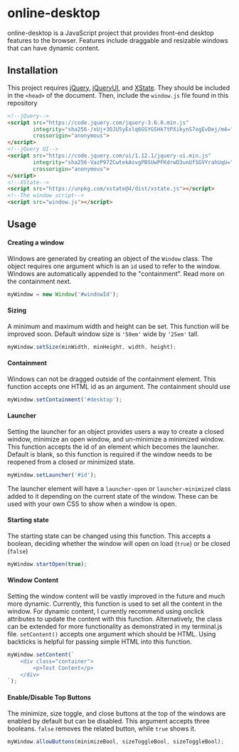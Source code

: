 # online-desktop

online-desktop is a JavaScript project that provides front-end desktop features to the browser. Features include draggable and resizable windows that can have dynamic content.

## Installation

This project requires [jQuery](https://code.jquery.com/), [jQueryUI](https://code.jquery.com/), and [XState](https://xstate.js.org/docs/guides/installation.html#package-manager). They should be included in the ``<head>`` of the document. Then, include the ``window.js`` file found in this repository

```HTML
<!--jQuery-->
<script src="https://code.jquery.com/jquery-3.6.0.min.js"
        integrity="sha256-/xUj+3OJU5yExlq6GSYGSHk7tPXikynS7ogEvDej/m4="
        crossorigin="anonymous">
</script>
<!--jQuery UI-->
<script src="https://code.jquery.com/ui/1.12.1/jquery-ui.min.js" 
        integrity="sha256-VazP97ZCwtekAsvgPBSUwPFKdrwD3unUfSGVYrahUqU="
        crossorigin="anonymous">
</script>
<!--XState-->
<script src="https://unpkg.com/xstate@4/dist/xstate.js"></script>
<!--The window script-->
<script src="window.js"></script>
```

## Usage

#### Creating a window

Windows are generated by creating an object of the ``Window`` class. The object requires one argument which is an ``id`` used to refer to the window. Windows are automatically appended to the "containment". Read more on the containment next.

```JavaScript
myWindow = new Window('#windowId');
```

#### Sizing

A minimum and maximum width and height can be set. This function will be improved soon. Default window size is ``'50em'`` wide by ``'25em'`` tall.

```JavaScript
myWindow.setSize(minWidth, minHeight, width, height);
```

#### Containment

Windows can not be dragged outside of the containment element. This function accepts one HTML id as an argument. The containment should use 

```JavaScript
myWindow.setContainment('#desktop');
```

#### Launcher

Setting the launcher for an object provides users a way to create a closed window, minimize an open window, and un-minimize a minimized window. This function accepts the id of an element which becomes the launcher. Default is blank, so this function is required if the window needs to be reopened from a closed or minimized state.

```JavaScript
myWindow.setLauncher('#id');
```

The launcher element will have a ``launcher-open`` or ``launcher-minimized`` class added to it depending on the current state of the window. These can be used with your own CSS to show when a window is open.

#### Starting state

The starting state can be changed using this function. This accepts a boolean, deciding whether the window will open on load (``true``) or be closed (``false``)

```JavaScript
myWindow.startOpen(true);
```

#### Window Content

Setting the window content will be vastly improved in the future and much more dynamic. Currently, this function is used to set all the content in the window. For dynamic content, I currently recommend using onclick attributes to update the content with this function. Alternatively, the class can be extended for more functionality as demonstrated in my terminal.js file. ``setContent()`` accepts one argument which should be HTML. Using backticks is helpful for passing simple HTML into this function.

```JavaScript
myWindow.setContent(`
    <div class="container">
        <p>Test Content</p>
    </div>
`);
```

#### Enable/Disable Top Buttons

The minimize, size toggle, and close buttons at the top of the windows are enabled by default but can be disabled. This argument accepts three booleans. ``false`` removes the related button, while ``true`` shows it.

```JavaScript
myWindow.allowButtons(minimizeBool, sizeToggleBool, sizeToggleBool);
```
